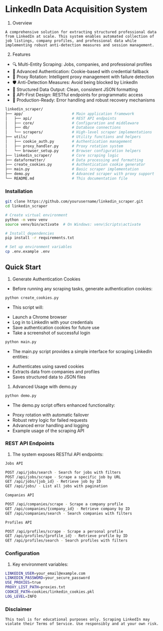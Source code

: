 # LinkedIn Data Acquisition System
1. Overview
```
A comprehensive solution for extracting structured professional data from LinkedIn at scale. This system enables automated collection of job listings, company profiles, and professional data while implementing robust anti-detection measures and session management.
```
2. Features
- 🔍 Multi-Entity Scraping: Jobs, companies, and professional profiles
- 🔐 Advanced Authentication: Cookie-based with credential fallback
- 🔄 Proxy Rotation: Intelligent proxy management with failure detection
- 🛡️ Anti-Detection Measures: Avoid being blocked by LinkedIn
- 🧩 Structured Data Output: Clean, consistent JSON formatting
- 🚀 API-First Design: RESTful endpoints for programmatic access
- 🏢 Production-Ready: Error handling and robust recovery mechanisms

```bash
linkedin_scraper/
├── app/                      # Main application framework
│   ├── api/                  # REST API endpoints
│   ├── core/                 # Configuration and middleware
│   ├── db/                   # Database connections
│   └── scrapers/             # High-level scraper implementations
├── utils/                    # Utility functions and helpers
│   ├── cookie_auth.py        # Authentication management
│   ├── proxy_handler.py      # Proxy rotation system
│   └── browser_setup.py      # Browser configuration helpers
├── linkedin_scraper/         # Core scraping logic
├── dataformatter/            # Data processing and formatting
├── create_cookies.py         # Authentication cookie generator
├── main.py                   # Basic scraper implementation
├── demo.py                   # Advanced scraper with proxy support
└── README.md                 # This documentation file
```
### Installation
```bash
git clone https://github.com/yourusername/linkedin_scraper.git
cd linkedin_scraper

# Create virtual environment
python -m venv venv
source venv/bin/activate  # On Windows: venv\Scripts\activate

# Install dependencies
pip install -r requirements.txt

# Set up environment variables
cp .env.example .env

```
## Quick Start
1. Generate Authentication Cookies
- Before running any scraping tasks, generate authentication cookies:
```bash
python create_cookies.py
```
* This script will:

- Launch a Chrome browser
- Log in to LinkedIn with your credentials
- Save authentication cookies for future use
- Take a screenshot of successful login
```bash
python main.py
```
* The main.py script provides a simple interface for scraping LinkedIn entities:

- Authenticates using saved cookies
- Extracts data from companies and profiles
- Saves structured data to JSON files

1. Advanced Usage with demo.py
```bash
python demo.py
```
* The demo.py script offers enhanced functionality:

- Proxy rotation with automatic failover
- Robust retry logic for failed requests
- Advanced error handling and logging
- Example usage of the scraping API

### REST API Endpoints
1. The system exposes RESTful API endpoints:
```bash
Jobs API

POST /api/jobs/search - Search for jobs with filters
POST /api/jobs/scrape - Scrape a specific job by URL
GET /api/jobs/{job_id} - Retrieve job by ID
GET /api/jobs/ - List all jobs with pagination

Companies API

POST /api/companies/scrape - Scrape a company profile
GET /api/companies/{company_id} - Retrieve company by ID
GET /api/companies/search - Search companies with filters

Profiles API

POST /api/profiles/scrape - Scrape a personal profile
GET /api/profiles/{profile_id} - Retrieve profile by ID
GET /api/profiles/search - Search profiles with filters

```

### Configuration

1. Key environment variables:
```bash 
LINKEDIN_USER=your_email@example.com
LINKEDIN_PASSWORD=your_secure_password
USE_PROXIES=true
PROXY_LIST_PATH=proxies.txt
COOKIE_PATH=cookies/linkedin_cookies.pkl
LOG_LEVEL=INFO
```
###  Disclaimer
```
This tool is for educational purposes only. Scraping LinkedIn may violate their Terms of Service. Use responsibly and at your own risk.
```


